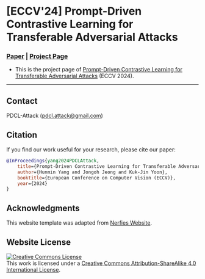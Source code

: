 # [ECCV'24] Prompt-Driven Contrastive Learning for Transferable Adversarial Attacks
### [Paper](https://pdcl-attack.github.io) | [Project Page](https://pdcl-attack.github.io)

- This is the project page of [Prompt-Driven Contrastive Learning for <br> Transferable Adversarial Attacks](https://pdcl-attack.github.io) (ECCV 2024).

---

## Contact
PDCL-Attack (pdcl.attack@gmail.com)


## Citation
If you find our work useful for your research, please cite our paper:

````BibTeX
@InProceedings{yang2024PDCLAttack,
    title={Prompt-Driven Contrastive Learning for Transferable Adversarial Attacks},
    author={Hunmin Yang and Jongoh Jeong and Kuk-Jin Yoon},
    booktitle={European Conference on Computer Vision (ECCV)},
    year={2024}
}
````


## Acknowledgments
This website template was adapted from [Nerfies Website](https://nerfies.github.io/).


## Website License
<a rel="license" href="http://creativecommons.org/licenses/by-sa/4.0/"><img alt="Creative Commons License" style="border-width:0" src="https://i.creativecommons.org/l/by-sa/4.0/88x31.png" /></a><br />This work is licensed under a <a rel="license" href="http://creativecommons.org/licenses/by-sa/4.0/">Creative Commons Attribution-ShareAlike 4.0 International License</a>.
